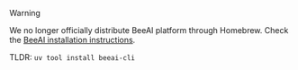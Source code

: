 > [!WARNING]
> We no longer officially distribute BeeAI platform through Homebrew. Check the [BeeAI installation instructions](https://docs.beeai.dev/introduction/installation).
> 
> TLDR: `uv tool install beeai-cli`
